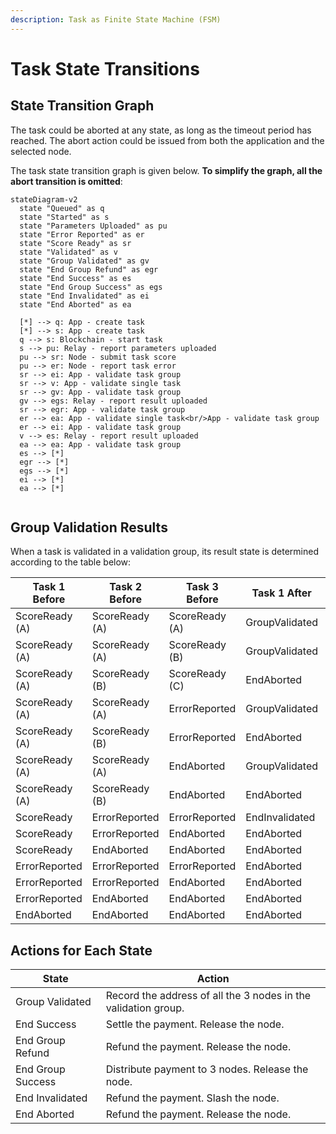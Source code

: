 ```yaml
---
description: Task as Finite State Machine (FSM)
---
```


# Task State Transitions

## State Transition Graph

The task could be aborted at any state, as long as the timeout period has reached. The abort action could be issued from both the application and the selected node.&#x20;

The task state transition graph is given below. **To simplify the graph, all the abort transition is omitted**:

```mermaid fullWidth="true"
stateDiagram-v2
  state "Queued" as q
  state "Started" as s
  state "Parameters Uploaded" as pu
  state "Error Reported" as er
  state "Score Ready" as sr
  state "Validated" as v
  state "Group Validated" as gv
  state "End Group Refund" as egr
  state "End Success" as es
  state "End Group Success" as egs
  state "End Invalidated" as ei
  state "End Aborted" as ea

  [*] --> q: App - create task
  [*] --> s: App - create task
  q --> s: Blockchain - start task
  s --> pu: Relay - report parameters uploaded
  pu --> sr: Node - submit task score
  pu --> er: Node - report task error
  sr --> ei: App - validate task group
  sr --> v: App - validate single task
  sr --> gv: App - validate task group
  gv --> egs: Relay - report result uploaded
  sr --> egr: App - validate task group
  er --> ea: App - validate single task<br/>App - validate task group
  er --> ei: App - validate task group
  v --> es: Relay - report result uploaded
  ea --> ea: App - validate task group
  es --> [*]
  egr --> [*]
  egs --> [*]
  ei --> [*]
  ea --> [*]
  
```

## Group Validation Results

When a task is validated in a validation group, its result state is determined according to the table below:

<table data-full-width="true"><thead><tr><th width="191">Task 1 Before</th><th width="182">Task 2 Before</th><th width="165">Task 3 Before</th><th width="165">Task 1 After</th><th width="172">Task 2 After</th><th>Task 3 After</th></tr></thead><tbody><tr><td>ScoreReady (A)</td><td>ScoreReady (A)</td><td>ScoreReady (A)</td><td>GroupValidated</td><td>EndGroupRefund</td><td>EndGroupRefund</td></tr><tr><td>ScoreReady (A)</td><td>ScoreReady (A)</td><td>ScoreReady (B)</td><td>GroupValidated</td><td>EndGroupRefund</td><td>EndInvalidated</td></tr><tr><td>ScoreReady (A)</td><td>ScoreReady (B)</td><td>ScoreReady (C)</td><td>EndAborted</td><td>EndAborted</td><td>EndAborted</td></tr><tr><td>ScoreReady (A)</td><td>ScoreReady (A)</td><td>ErrorReported</td><td>GroupValidated</td><td>EndGroupRefund</td><td>EndInvalidated</td></tr><tr><td>ScoreReady (A)</td><td>ScoreReady (B)</td><td>ErrorReported</td><td>EndAborted</td><td>EndAborted</td><td>EndAborted</td></tr><tr><td>ScoreReady (A)</td><td>ScoreReady (A)</td><td>EndAborted</td><td>GroupValidated</td><td>EndGroupRefund</td><td>EndAborted</td></tr><tr><td>ScoreReady (A)</td><td>ScoreReady (B)</td><td>EndAborted</td><td>EndAborted</td><td>EndAborted</td><td>EndAborted</td></tr><tr><td>ScoreReady</td><td>ErrorReported</td><td>ErrorReported</td><td>EndInvalidated</td><td>EndAborted</td><td>EndAborted</td></tr><tr><td>ScoreReady</td><td>ErrorReported</td><td>EndAborted</td><td>EndAborted</td><td>EndAborted</td><td>EndAborted</td></tr><tr><td>ScoreReady</td><td>EndAborted</td><td>EndAborted</td><td>EndAborted</td><td>EndAborted</td><td>EndAborted</td></tr><tr><td>ErrorReported</td><td>ErrorReported</td><td>ErrorReported</td><td>EndAborted</td><td>EndAborted</td><td>EndAborted</td></tr><tr><td>ErrorReported</td><td>ErrorReported</td><td>EndAborted</td><td>EndAborted</td><td>EndAborted</td><td>EndAborted</td></tr><tr><td>ErrorReported</td><td>EndAborted</td><td>EndAborted</td><td>EndAborted</td><td>EndAborted</td><td>EndAborted</td></tr><tr><td>EndAborted</td><td>EndAborted</td><td>EndAborted</td><td>EndAborted</td><td>EndAborted</td><td>EndAborted</td></tr></tbody></table>

## Actions for Each State

| State             | Action                                                         |
| ----------------- | -------------------------------------------------------------- |
| Group Validated   | Record the address of all the 3 nodes in the validation group. |
| End Success       | Settle the payment. Release the node.                          |
| End Group Refund  | Refund the payment. Release the node.                          |
| End Group Success | Distribute payment to 3 nodes. Release the node.               |
| End Invalidated   | Refund the payment. Slash the node.                            |
| End Aborted       | Refund the payment. Release the node.                          |
